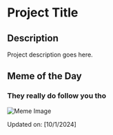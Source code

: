 # Project Title

## Description

Project description goes here.

## Meme of the Day

### They really do follow you tho
![Meme Image](https://i.redd.it/3d5a34b1lwrd1.png)

Updated on: [10/1/2024]